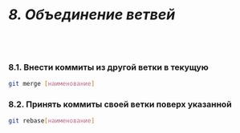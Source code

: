 # *8. Объединение ветвей*

## &nbsp;

### 8.1. Внести коммиты из другой ветки в текущую

```bash
git merge [наименование]
```

### 8.2. Принять коммиты своей ветки поверх указанной

```bash
git rebase[наименование] 
```
